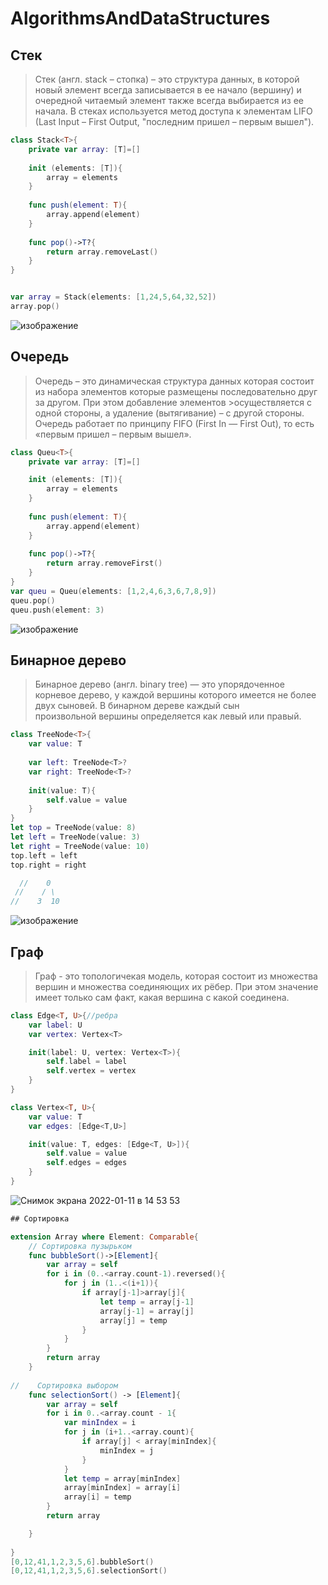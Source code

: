 # AlgorithmsAndDataStructures

## Стек
> Стек (англ. stack – стопка) – это структура данных, в которой новый элемент всегда записывается в ее начало (вершину) и очередной читаемый элемент также всегда
> выбирается из ее начала. В стеках используется метод доступа к элементам LIFO (Last Input – First Output, "последним пришел – первым вышел").
```swift
class Stack<T>{
    private var array: [T]=[]
    
    init (elements: [T]){
        array = elements
    }
    
    func push(element: T){
        array.append(element)
    }
    
    func pop()->T?{
        return array.removeLast()
    }
}


var array = Stack(elements: [1,24,5,64,32,52])
array.pop()
```

![изображение](https://user-images.githubusercontent.com/45273279/148935620-9f3ed50f-b569-4cdb-a5ce-85d40eba4937.png)

## Очередь
>Очередь – это динамическая структура данных которая состоит из набора элементов которые размещены последовательно друг за другом. При этом добавление элементов >осуществляется с одной стороны, а удаление (вытягивание) – с другой стороны. Очередь работает по принципу FIFO (First In — First Out), то есть «первым пришел – первым вышел».

```swift
class Queu<T>{
    private var array: [T]=[]

    init (elements: [T]){
        array = elements
    }
    
    func push(element: T){
        array.append(element)
    }
    
    func pop()->T?{
        return array.removeFirst()
    }
}
var queu = Queu(elements: [1,2,4,6,3,6,7,8,9])
queu.pop()
queu.push(element: 3)
```
![изображение](https://user-images.githubusercontent.com/45273279/148936661-e6d574dc-683b-42b9-8d5f-6d65e922cc9d.png)

## Бинарное дерево
> Бинарное дерево (англ. binary tree) — это упорядоченное корневое дерево, у каждой вершины которого имеется не более двух сыновей. В бинарном дереве каждый сын  
> произвольной вершины определяется как левый или правый.
```swift
class TreeNode<T>{
    var value: T
    
    var left: TreeNode<T>?
    var right: TreeNode<T>?
    
    init(value: T){
        self.value = value
    }
}
let top = TreeNode(value: 8)
let left = TreeNode(value: 3)
let right = TreeNode(value: 10)
top.left = left
top.right = right

  //    0
 //    / \
//    3  10

```
![изображение](https://user-images.githubusercontent.com/45273279/148937397-92a6583d-3df2-4c8a-b7c8-f4ed9ea548c9.png)

## Граф
> Граф - это топологичекая модель, которая состоит из множества вершин и множества соединяющих их рёбер. При этом значение имеет только сам факт, какая вершина с 
> какой соединена.

```swift
class Edge<T, U>{//ребра
    var label: U
    var vertex: Vertex<T>

    init(label: U, vertex: Vertex<T>){
        self.label = label
        self.vertex = vertex
    }
}

class Vertex<T, U>{ 
    var value: T
    var edges: [Edge<T,U>]

    init(value: T, edges: [Edge<T, U>]){
        self.value = value
        self.edges = edges
    }
}

```
![Снимок экрана 2022-01-11 в 14 53 53](https://user-images.githubusercontent.com/45273279/148938121-59e4cfdf-0aae-4e46-8a6b-91c81317ed60.png)



```swift
## Сортировка

extension Array where Element: Comparable{
    // Сортировка пузырьком
    func bubbleSort()->[Element]{
        var array = self
        for i in (0..<array.count-1).reversed(){
            for j in (1..<(i+1)){
                if array[j-1]>array[j]{
                    let temp = array[j-1]
                    array[j-1] = array[j]
                    array[j] = temp
                }
            }
        }
        return array
    }
    
//    Сортировка выбором
    func selectionSort() -> [Element]{
        var array = self
        for i in 0..<array.count - 1{
            var minIndex = i
            for j in (i+1..<array.count){
                if array[j] < array[minIndex]{
                    minIndex = j
                }
            }
            let temp = array[minIndex]
            array[minIndex] = array[i]
            array[i] = temp
        }
        return array

    }
    
}
[0,12,41,1,2,3,5,6].bubbleSort() 
[0,12,41,1,2,3,5,6].selectionSort()

```
